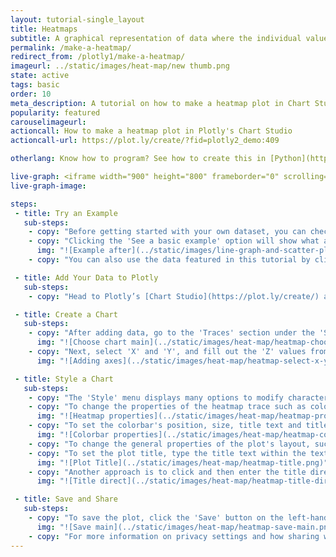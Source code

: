 ```yaml
---
layout: tutorial-single_layout
title: Heatmaps
subtitle: A graphical representation of data where the individual values contained in a matrix are represented as colors.
permalink: /make-a-heatmap/
redirect_from: /plotly1/make-a-heatmap/
imageurl: ../static/images/heat-map/new thumb.png
state: active
tags: basic
order: 10
meta_description: A tutorial on how to make a heatmap plot in Chart Studio.
popularity: featured
carouselimageurl:
actioncall: How to make a heatmap plot in Plotly's Chart Studio
actioncall-url: https://plot.ly/create/?fid=plotly2_demo:409

otherlang: Know how to program? See how to create this in [Python](https://plot.ly/python/heatmaps/) or [R](https://plot.ly/r/heatmaps/).

live-graph: <iframe width="900" height="800" frameborder="0" scrolling="no" src="https://plot.ly/~plotly2_demo/409.embed"></iframe>
live-graph-image:

steps:
 - title: Try an Example
   sub-steps:
    - copy: "Before getting started with your own dataset, you can check out an example. First, select the 'Type' menu. Hovering the mouse over the chart type icon will display three options: 1) Charts like this by Plotly users, 2) View tutorials on this chart type, and, 3) See a basic example."
    - copy: "Clicking the 'See a basic example' option will show what a sample chart looks like after adding data and editing with the style. You'll also see what labels and style attributes were selected for this specific chart, as well as the end result."
      img: "![Example after](../static/images/line-graph-and-scatter-plot-with-excel/scatter-try-example.gif)"
    - copy: "You can also use the data featured in this tutorial by clicking on 'Open This Data in Plotly' on the left-hand side. It'll open in Chart Studio."

 - title: Add Your Data to Plotly
   sub-steps:
    - copy: "Head to Plotly’s [Chart Studio](https://plot.ly/create/) and add your data. You have the option of typing directly in the grid, uploading your file, or entering the URL of an online dataset. Plotly accepts .xls, .xlsx, or .csv files. For more information on how to enter your data, see [this](https://help.plot.ly/add-data-to-the-plotly-grid/) tutorial."

 - title: Create a Chart
   sub-steps:
    - copy: "After adding data, go to the 'Traces' section under the 'Structure' menu on the left-hand side. Choose the 'Type' of trace, then choose 'Heatmap' under 'Simple' chart type."
      img: "![Choose chart main](../static/images/heat-map/heatmap-choose-chart.png)"
    - copy: "Next, select 'X' and 'Y', and fill out the 'Z' values from their respective dropdown menus. This will create a heatmap, as seen below."
      img: "![Adding axes](../static/images/heat-map/heatmap-select-x-y-z.gif)"

 - title: Style a Chart
   sub-steps:
    - copy: "The 'Style' menu displays many options to modify characteristics of the overall chart layout or the individual traces. To see more options about styling the chart, visit the [style and layout](https://help.plot.ly/tutorials/#layout) section of the Chart Studio documentation."
    - copy: "To change the properties of the heatmap trace such as colorscale settings, smoothing effect or gaps between cells, go to the 'Traces' section under the 'Style' menu."
      img: "![Heatmap properties](../static/images/heat-map/heatmap-properties.png)"
    - copy: "To set the colorbar's position, size, title text and title location, go to the 'Color Bars' section under the 'Style' menu."
      img: "![Colorbar properties](../static/images/heat-map/heatmap-colorbar-properties.png)"
    - copy: "To change the general properties of the plot's layout, such as background color, font styling, or margin settings, go to the 'General' section under the 'Style' menu."
    - copy: "To set the plot title, type the title text within the textbox provided under 'Title.'"
      img: "![Plot Title](../static/images/heat-map/heatmap-title.png)"
    - copy: "Another approach is to click and then enter the title directly on the plot interface. The same can be done for the axes title and the colorscale title."
      img: "![Title direct](../static/images/heat-map/heatmap-title-direct.png)"

 - title: Save and Share
   sub-steps:
    - copy: "To save the plot, click the 'Save' button on the left-hand side. A save modal will appear, as seen below, where you can specify the filenames and privacy settings for your plot and data grid."
      img: "![Save main](../static/images/heat-map/heatmap-save-main.png)"
    - copy: "For more information on privacy settings and how sharing works, visit Plotly's [sharing tutorial](http://help.plot.ly/save-share-and-export-in-plotly/)."
---
```

